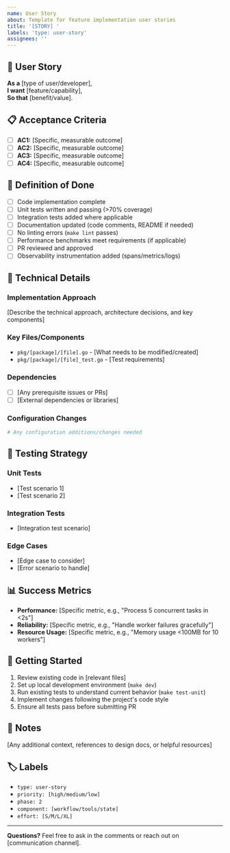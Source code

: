 ```yaml
---
name: User Story
about: Template for feature implementation user stories
title: '[STORY] '
labels: 'type: user-story'
assignees: ''
---
```


## 📖 User Story

**As a** [type of user/developer],  
**I want** [feature/capability],  
**So that** [benefit/value].

## 📋 Acceptance Criteria

- [ ] **AC1:** [Specific, measurable outcome]
- [ ] **AC2:** [Specific, measurable outcome]
- [ ] **AC3:** [Specific, measurable outcome]
- [ ] **AC4:** [Specific, measurable outcome]

## 🎯 Definition of Done

- [ ] Code implementation complete
- [ ] Unit tests written and passing (>70% coverage)
- [ ] Integration tests added where applicable
- [ ] Documentation updated (code comments, README if needed)
- [ ] No linting errors (`make lint` passes)
- [ ] Performance benchmarks meet requirements (if applicable)
- [ ] PR reviewed and approved
- [ ] Observability instrumentation added (spans/metrics/logs)

## 🔧 Technical Details

### Implementation Approach
[Describe the technical approach, architecture decisions, and key components]

### Key Files/Components
- `pkg/[package]/[file].go` - [What needs to be modified/created]
- `pkg/[package]/[file]_test.go` - [Test requirements]

### Dependencies
- [ ] [Any prerequisite issues or PRs]
- [ ] [External dependencies or libraries]

### Configuration Changes
```yaml
# Any configuration additions/changes needed
```

## 🧪 Testing Strategy

### Unit Tests
- [Test scenario 1]
- [Test scenario 2]

### Integration Tests
- [Integration test scenario]

### Edge Cases
- [Edge case to consider]
- [Error scenario to handle]

## 📊 Success Metrics

- **Performance:** [Specific metric, e.g., "Process 5 concurrent tasks in <2s"]
- **Reliability:** [Specific metric, e.g., "Handle worker failures gracefully"]
- **Resource Usage:** [Specific metric, e.g., "Memory usage <100MB for 10 workers"]

## 🚀 Getting Started

1. Review existing code in [relevant files]
2. Set up local development environment (`make dev`)
3. Run existing tests to understand current behavior (`make test-unit`)
4. Implement changes following the project's code style
5. Ensure all tests pass before submitting PR

## 📝 Notes

[Any additional context, references to design docs, or helpful resources]

## 🏷️ Labels

- `type: user-story`
- `priority: [high/medium/low]`
- `phase: 2`
- `component: [workflow/tools/state]`
- `effort: [S/M/L/XL]`

---
**Questions?** Feel free to ask in the comments or reach out on [communication channel].